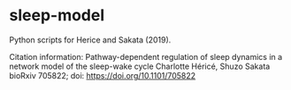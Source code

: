 # sleep-model
Python scripts for Herice and Sakata (2019).

Citation information:
Pathway-dependent regulation of sleep dynamics in a network model of the sleep-wake cycle
Charlotte Héricé, Shuzo Sakata
bioRxiv 705822; doi: https://doi.org/10.1101/705822
